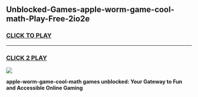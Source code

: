 
## Unblocked-Games-apple-worm-game-cool-math-Play-Free-2io2e
<h3>
<a href="https://premium76.site?title=apple-worm-game-cool-math&ref=10A">CLICK TO PLAY</a></h3>
<hr>

<h3>
<a href="https://premium76.site?title=apple-worm-game-cool-math&ref=10A">CLICK 2 PLAY</a>
  
</h3>

<a href="https://premium76.site?title=apple-worm-game-cool-math&ref=10A"><img src="https://clearcache.store/games.png"></a>


**apple-worm-game-cool-math games unblocked: Your Gateway to Fun and Accessible Online Gaming**
